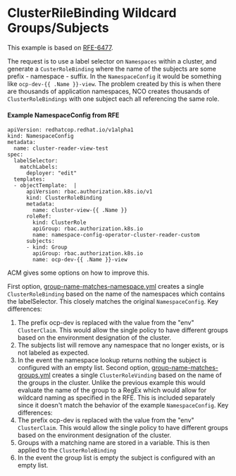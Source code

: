 # ClusterRileBinding Wildcard Groups/Subjects
This example is based on [RFE-6477](https://issues.redhat.com/browse/RFE-6477).

The request is to use a label selector on `Namespaces` within a cluster, and generate a `CusterRoleBinding` where the name of the subjects are some prefix - namespace - suffix.  In the `NamespaceConfig` it would be something like `ocp-dev-{{ .Name }}-view`.  The problem created by this is when there are thousands of application namespaces, NCO creates thousands of `ClusterRoleBindings` with one subject each all referencing the same role.

#### Example NamespaceConfig from RFE
  ```
  apiVersion: redhatcop.redhat.io/v1alpha1
  kind: NamespaceConfig
  metadata:
    name: cluster-reader-view-test
  spec:
    labelSelector:
      matchLabels:
        deployer: "edit"
    templates:
    - objectTemplate:  |
        apiVersion: rbac.authorization.k8s.io/v1
        kind: ClusterRoleBinding
        metadata:
          name: cluster-view-{{ .Name }}
        roleRef:
          kind: ClusterRole
          apiGroup: rbac.authorization.k8s.io
          name: namespace-config-operator-cluster-reader-custom
        subjects:
        - kind: Group
          apiGroup: rbac.authorization.k8s.io
          name: ocp-dev-{{ .Name }}-view
  ```

ACM gives some options on how to improve this.

First option, [group-name-matches-namespace.yml](group-name-matches-namespace.yml) creates a single `ClusterRoleBinding` based on the name of the namespaces which contains the labelSelector.  This closely matches the original `NamespaceConfig`.
Key differences:
  1. The prefix ocp-dev is replaced with the value from the "env" `ClusterClaim`.  This would allow the single policy to have different groups based on the environment designation of the cluster.
  2. The subjects list will remove any namespace that no longer exists, or is not labeled as expected.
  3. In the event the namespace lookup returns nothing the subject is configured with an empty list.
Second option, [group-name-matches-groups.yml](group-name-matches-groups.yml) creates a single `ClusterRoleVinding` based on the name of the groups in the cluster.  Unlike the previous example this would evaluate the name of the group to a RegEx which would allow for wildcard naming as specified in the RFE.  This is included separately since it doesn't match the behavior of the example `NamespaceConfig`.
Key differences:
  1. The prefix ocp-dev is replaced with the value from the "env" `ClusterClaim`.  This would allow the single policy to have different groups based on the environment designation of the cluster.
  2. Groups with a matching name are stored in a variable.  This is then applied to the `ClusterRoleBinding`
  3. In the event the group list is empty the subject is configured with an empty list.
